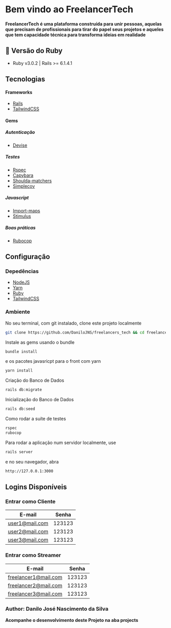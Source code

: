 # Bem vindo ao FreelancerTech



<h4> <strong>FreelancerTech</strong> é uma plataforma construída para unir pessoas, aquelas que precisam de profissionais para tirar do papel seus projetos e aqueles que tem capacidade técnica para transforma ideias em realidade</h4>

## 💎 Versão do Ruby

- Ruby v3.0.2 | Rails >= 6.1.4.1

## Tecnologias

#### Frameworks

<ul>
<li><a href="https://rubyonrails.org/">Rails</a></li>
<li><a href="https://tailwindcss.com/">TailwindCSS</a></li></ul>



#### Gems

##### Autenticação

<ul>
    <li><a href="https://github.com/heartcombo/devise">Devise</a>
</ul>

##### Testes

<ul>
    <li><a href="https://rspec.info/">Rspec</a></li>
    <li><a href="https://github.com/teamcapybara/capybara">Capybara</a></li>
 	<li><a href="https://github.com/thoughtbot/shoulda-matchers/">Shoulda-matchers</a></li>
    <li><a href="https://github.com/simplecov-ruby/simplecov">Simplecov</a></li>
</ul>

##### Javascript

<ul>
    <li><a href="https://github.com/WICG/import-maps">Import-maps</a></li>
    <li><a href="https://stimulus.hotwired.dev/">Stimulus</a></li>
</ul>

##### Boas práticas

<ul>
    <li><a href="https://github.com/rubocop/rubocop">Rubocop</a></li>
</ul>

## Configuração

### Depedências

<ul>
  <li><a href="https://nodejs.dev/download">NodeJS</a></li>
  <li><a href="https://classic.yarnpkg.com/lang/en/docs/install/#debian-stable">Yarn</a></li>
  <li><a href="https://www.ruby-lang.org/pt/downloads/">Ruby</a></li>
    <li><a href="https://tailwindcss.com/">TailwindCSS</a></li>
</ul>

### Ambiente

No seu terminal, com git instalado, clone este projeto localmente

```sh
git clone https://github.com/DaniloJNS/freelancers_tech && cd freelancers_tech
```

Instale as gems usando o bundle

```sh
bundle install
```

e os pacotes javasricpt para o front com yarn

```sh
yarn install
```
Criação do Banco de Dados

```sh
rails db:migrate
```

Inicialização do Banco de Dados

```sh
rails db:seed
```

Como rodar a suíte de testes

```sh
rspec
rubocop
```

Para rodar a aplicação num servidor localmente, use

```sh
rails server
```

e no seu navegador, abra

```html
http://127.0.0.1:3000
```

##  Logins Disponíveis

### Entrar como Cliente

|     E-mail     | Senha  |
| :------------: | :----: |
| user1@mail.com | 123123 |
| user2@mail.com | 123123 |
| user3@mail.com | 123123 |

### Entrar como Streamer

|        E-mail        | Senha  |
| :------------------: | :----: |
| freelancer1@mail.com | 123123 |
| freelancer2@mail.com | 123123 |
| freelancer3@mail.com | 123123 |


<h3>Author: Danilo José Nascimento da Silva </h3>

<strong>Acompanhe o desenvolvimento deste Projeto na aba projects</strong>
